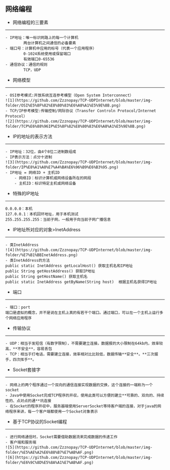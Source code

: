 ## 网络编程
- 网络编程的三要素
***
    - IP地址：唯一标识网路上的每一个计算机
            两台计算机之间通信的必备要素
    - 端口号：计算机中应用的标号（代表一个应用程序）
            0-1024系统使用或保留端口
            有效端口0-65536
    - 通信协议：通信的规则
            TCP，UDP
            
- 网络模型
***
    - OSI参考模式:开放系统互连参考模型（Open System Interconnect）
    ![1](https://github.com/Zzznopay/TCP-UDPInternet/blob/master/img-folder/OSI%E5%8F%82%E8%80%83%E6%A8%A1%E5%9E%8B.png)
    - TCP/IP参考模型:传输控制/网际协议（Transfer Controln Protocol/Internet Protocol） 
    ![2](https://github.com/Zzznopay/TCP-UDPInternet/blob/master/img-folder/TCP%E6%88%96IP%E5%8F%82%E8%80%83%E6%A8%A1%E5%9E%8B.png)
- IP的地址的表示方法
***
    - IP地址：32位，由4个8位二进制数组成
    - IP表示方法：点分十进制
    ![3](https://github.com/Zzznopay/TCP-UDPInternet/blob/master/img-folder/IP%E8%A1%A8%E7%A4%BA%E6%96%B9%E6%B3%95.png)
    - IP地址 = 网络ID + 主机ID
        - 网络ID：标识计算机或网络设备所在的网段
        - 主机ID：标识特定主机或网络设备

- 特殊的IP地址
***
    0.0.0.0：本机
    127.0.0.1：本机回环地址，用于本机测试
    255.255.255.255：当前子网，一般用于向当前子网广播信息

- IP地址所对应的对象>InetAddress
***
    - 类InetAddress
    ![4](https://github.com/Zzznopay/TCP-UDPInternet/blob/master/img-folder/%E7%B1%BBInetAddress.png)
    - 类InetAddress的方法
    public static InetAddress getLocalHost() 获取主机名和IP地址
    public String getHostAddress() 获取IP地址
    public String getHostName() 获取主机名
    public static InetAddress getByName(String host)  根据主机名获得IP地址

- 端口
***
    - 端口：port
    端口是虚拟的概念，并不是说在主机上真的有若干个端口。通过端口，可以在一个主机上运行多个网络应用程序
    
- 传输协议
***
    - UDP：相当于发短信（有数字限制），不需要建立连接。数据报的大小限制在64kb内，效率较高，**不安全**，容易丢包
    - TCP：相当于打电话，需要建立连接，效率相对比比较低，数据传输**安全**。**三次握手，四次挥手**。

- Socket套接字
***
    - 网络上的两个程序通过一个双向的通信连接实现数据的交换，这个连接的一端称为一个socket 
    - Java中使用Socket完成TCP程序的开収，使用此类可以方便的建立**可靠的、双向的、持续性的、点对点的通**讯连接 
    - 在Socket的程序开収中，服务器端使用ServerSocket等待客户端的连接，对于java的网络程序来讲，每一个客户端都使用一个Socket对象表示 
 
- 基于TCP协议的Socket编程
***
    - 进行网络通信时，Socket需要借助数据流来完成数据的传递工作 
    - 客户端和服务端 
    ![5](https://github.com/Zzznopay/TCP-UDPInternet/blob/master/img-folder/%E5%AE%A2%E6%88%B7%E7%AB%AF.png)
    ![6](https://github.com/Zzznopay/TCP-UDPInternet/blob/master/img-folder/%E6%9C%8D%E5%8A%A1%E7%AB%AF.png)
